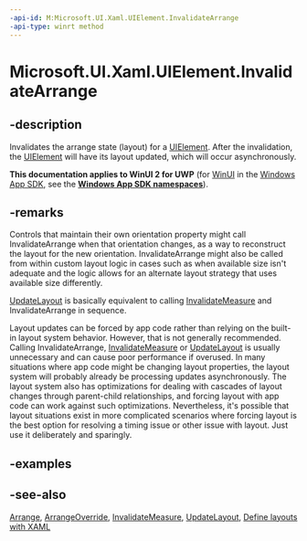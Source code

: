```yaml
---
-api-id: M:Microsoft.UI.Xaml.UIElement.InvalidateArrange
-api-type: winrt method
---
```


<!-- Method syntax
public void InvalidateArrange()
-->

# Microsoft.UI.Xaml.UIElement.InvalidateArrange

## -description
Invalidates the arrange state (layout) for a [UIElement](uielement.md). After the invalidation, the [UIElement](uielement.md) will have its layout updated, which will occur asynchronously.

**This documentation applies to WinUI 2 for UWP** (for [WinUI](/windows/apps/winui/winui3/) in the [Windows App SDK](/windows/apps/windows-app-sdk/), see the **[Windows App SDK namespaces](/windows/windows-app-sdk/api/winrt/)**).

## -remarks
Controls that maintain their own orientation property might call InvalidateArrange when that orientation changes, as a way to reconstruct the layout for the new orientation. InvalidateArrange might also be called from within custom layout logic in cases such as when available size isn't adequate and the logic allows for an alternate layout strategy that uses available size differently.

[UpdateLayout](uielement_updatelayout_1243658106.md) is basically equivalent to calling [InvalidateMeasure](uielement_invalidatemeasure_969784920.md) and InvalidateArrange in sequence.

Layout updates can be forced by app code rather than relying on the built-in layout system behavior. However, that is not generally recommended. Calling InvalidateArrange, [InvalidateMeasure](uielement_invalidatemeasure_969784920.md) or [UpdateLayout](uielement_updatelayout_1243658106.md) is usually unnecessary and can cause poor performance if overused. In many situations where app code might be changing layout properties, the layout system will probably already be processing updates asynchronously. The layout system also has optimizations for dealing with cascades of layout changes through parent-child relationships, and forcing layout with app code can work against such optimizations. Nevertheless, it's possible that layout situations exist in more complicated scenarios where forcing layout is the best option for resolving a timing issue or other issue with layout. Just use it deliberately and sparingly.

## -examples

## -see-also
[Arrange](uielement_arrange_958316931.md), [ArrangeOverride](frameworkelement_arrangeoverride_1795048387.md), [InvalidateMeasure](uielement_invalidatemeasure_969784920.md), [UpdateLayout](uielement_updatelayout_1243658106.md), [Define layouts with XAML](/windows/uwp/layout/layouts-with-xaml)
